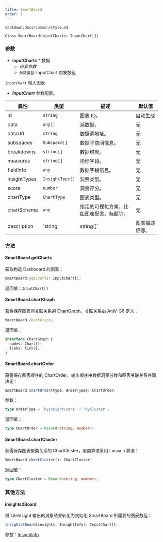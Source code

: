 ```yaml
---
title: SmartBoard
order: 1
---
```


`markdown:docs/common/style.md`

<div class='doc-md'>

```sign
Class SmartBoard(inputCharts: InputChart[])
```

### 参数

* **inputCharts** * 数据
  * _必要参数_
  * `参数类型`: InputChart 对象数组

*`InputChart`* 输入图表

* ***InputChart*** 参数配置。

| 属性 | 类型 | 描述 | 默认值 |  
| ----| ---- | ---- | -----|
| id | `string` | 图表 ID。 | 自动生成 |
| data | `any[]` | 源数据。 | 无 |
| dataUrl | `string` | 数据源地址。 | 无 |
| subspaces | `Subspace[]` | 数据子空间信息。 | 无 |
| breakdowns | `string[]` | 数据维度。 | 无 |
| measures | `string[]` | 指标字段。 | 无 |
| fieldInfo | `any` | 数据字段信息。 | 无 |
| insightTypes |  `InsightType[]` | 洞察类型。 | 无 |
| score |  `number` | 洞察评分。 | 无 |
| chartType |  `ChartType` | 图表类型。 | 无 |
| chartSchema |  `any` | 指定的可视化方案，比如图表配置、标题等。 | 无 |
| description |  `string | string[]` | 图表描述信息。 | 无 |

### 方法

#### SmartBoard.getCharts

获取构造 Dashboard 的图表：
```ts
SmartBoard.getCharts: InputChart[];
```

返回值：`InputChart[]`

#### SmartBoard.chartGraph

获得保存图表间关联关系的 ChartGraph，关联关系由 AntV-G6 定义：
```ts
SmartBoard.chartGraph;
```

返回值：
```ts
interface ChartGraph {
  nodes: Chart[];
  links: link[];
}
```

#### SmartBoard.chartOrder

获得保存图表顺序的 ChartOrder，输出顺序由数据洞察分数和图表关联关系共同决定：
```ts
SmartBoard.chartOrder(type: OrderType): ChartOrder;
```

参数：
```ts
type OrderType = 'byInsightScore' | 'byCluster';
```

返回值：
```ts
type ChartOrder = Record<string, number>;
```

#### SmartBoard.chartCluster

获得保存图表聚类关系的 ChartCluster，聚类算法采用 Louvain 算法：
```ts
SmartBoard.chartCluster(): ChartCluster;
```

返回值：
```ts
type ChartCluster = Record<string, number>;
```

### 其他方法

#### insights2Board

将 LiteInsight 输出的洞察结果转化为初始化 SmartBoard 所需要的图表数组：
```ts
insights2Board(insights: InsightInfo): InputChart[];
```

参数：[InsightInfo](../lite-insight/auto-insights#getDataInsights)


</div>
